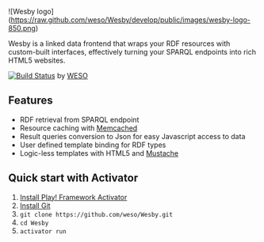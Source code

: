 ![Wesby logo]
(https://raw.github.com/weso/Wesby/develop/public/images/wesby-logo-850.png)

Wesby is a linked data frontend that wraps your RDF resources with custom-built interfaces, effectively turning your SPARQL endpoints into rich HTML5 websites.

[![Build Status](https://api.travis-ci.org/weso/Wesby.png?branch=develop)](https://travis-ci.org/weso/Wesby) by [WESO](www.weso.es)

## Features
* RDF retrieval from SPARQL endpoint
* Resource caching with [Memcached](http://memcached.org/)
* Result queries conversion to Json for easy Javascript access to data
* User defined template binding for RDF types
* Logic-less templates with HTML5 and [Mustache](http://mustache.github.io/)

## Quick start with Activator
1. [Install Play! Framework Activator](http://www.playframework.com/documentation/latest/Installing)
2. [Install Git](http://git-scm.com/book/en/Getting-Started-Installing-Git)
3. `git clone https://github.com/weso/Wesby.git`
4. `cd Wesby`
5. `activator run`
